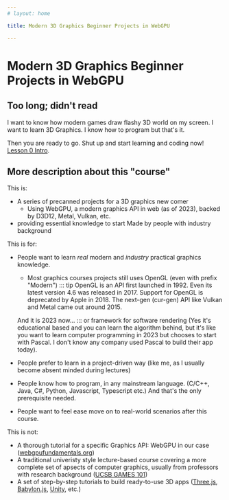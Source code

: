 ```yaml
---
# layout: home

title: Modern 3D Graphics Beginner Projects in WebGPU

---
```


# Modern 3D Graphics Beginner Projects in WebGPU

## Too long; didn't read

I want to know how modern games draw flashy 3D world on my screen. I want to learn 3D Graphics. I know how to program but that's it.

Then you are ready to go. Shut up and start learning and coding now! [Lesson 0 Intro](lessons/00-intro.md).

## More description about this "course"

This is:
  - A series of precanned projects for a 3D graphics new comer
    - Using WebGPU, a modern graphics API in web (as of 2023), backed by D3D12, Metal, Vulkan, etc.
  - providing essential knowledge to start Made by people with industry background

This is for:
  - People want to learn *real* modern and *industry* practical graphics knowledge.
    - Most graphics courses projects still uses OpenGL (even with prefix "Modern")
    ::: tip
    OpenGL is an API first launched in 1992. Even its latest version 4.6 was released in 2017.
    Support for OpenGL is deprecated by Apple in 2018. The next-gen (cur-gen) API like Vulkan and Metal came out around 2015.

    And it is 2023 now...
    :::
    or framework for software rendering (Yes it's educational based and you can learn the algorithm behind, but it's like you want to learn computer programming in 2023 but chooses to start with Pascal. I don't know any company used Pascal to build their app today).
  - People prefer to learn in a project-driven way (like me, as I usually become absent minded during lectures)
  - People know how to program, in any mainstream language. (C/C++, Java, C#, Python, Javascript, Typescript etc.) And that's the only prerequisite needed.
  - People want to feel ease move on to real-world scenarios after this course.

This is not:
  - A thorough tutorial for a specific Graphics API: WebGPU in our case ([webgpufundamentals.org](https://webgpufundamentals.org/))
  - A traditional univeristy style lecture-based course covering a more complete set of apsects of computer graphics, usually from professors with research background ([UCSB GAMES 101](https://sites.cs.ucsb.edu/~lingqi/teaching/games101.html))
  - A set of step-by-step tutorials to build ready-to-use 3D apps ([Three.js](https://threejs.org/), [Babylon.js](https://www.babylonjs.com/), [Unity](https://unity.com/), etc.)
